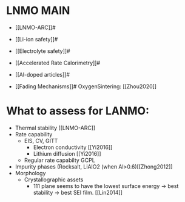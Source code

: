 # LNMO MAIN
- [[LNMO-ARC]]#
- [[Li-ion safety]]#
- [[Electrolyte safety]]#
- [[Accelerated Rate Calorimetry]]#

- [[Al-doped articles]]#
- [[Fading Mechanisms]]#
 OxygenSintering: [[Zhou2020]]
 
 # What to assess for LANMO:
 - Thermal stability [[LNMO-ARC]]
 - Rate capability
	 - EIS, CV, GITT
		 - Electron conductivity [[Yi2016]]
		 - Lithium diffusion [[Yi2016]]
	-	Regular rate capabilty GCPL
- Impurity phases (Rocksalt, LiAlO2 (when Al>0.6)[[Zhong2012]]
- Morphology
	- Crystallographic assets
		- 111 plane seems to have the lowest surface energy -> best stability -> best SEI film. [[Lin2014]]